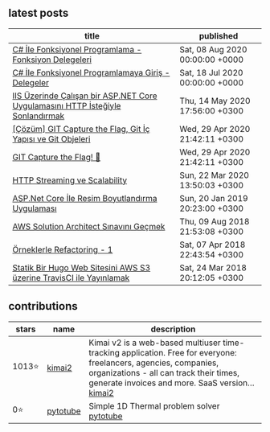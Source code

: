 ## latest posts

<!-- blog starts -->
| title | published |
| - | - | 
|[C# İle Fonksiyonel Programlama - Fonksiyon Delegeleri](https://blog.guneysu.xyz/post/functional-programming-with-csharp-function-delegates/) | Sat, 08 Aug 2020 00:00:00 +0000 |
|[C# İle Fonksiyonel Programlamaya Giriş - Delegeler](https://blog.guneysu.xyz/post/functional-programming-with-csharp-intro-delegates/) | Sat, 18 Jul 2020 00:00:00 +0000 |
|[IIS Üzerinde Çalışan bir ASP.NET Core Uygulamasını HTTP İsteğiyle Sonlandırmak](https://blog.guneysu.xyz/post/stopping-aspnetcore-web-via-http/) | Thu, 14 May 2020 17:56:00 +0300 |
|[[Çözüm] GIT Capture the Flag, Git İç Yapısı ve Git Objeleri](https://blog.guneysu.xyz/post/odulsuz-git-ctf-yarismasi-cozum/) | Wed, 29 Apr 2020 21:42:11 +0300 |
|[GIT Capture the Flag! 🏴](https://blog.guneysu.xyz/post/odulsuz-git-ctf-yarismasi/) | Wed, 29 Apr 2020 21:42:11 +0300 |
|[HTTP Streaming ve Scalability](https://blog.guneysu.xyz/post/http-streaming-asp-net-core/) | Sun, 22 Mar 2020 13:50:03 +0300 |
|[ASP.Net Core İle Resim Boyutlandırma Uygulaması](https://blog.guneysu.xyz/post/aspnet-core-1-image-server/) | Sun, 20 Jan 2019 20:23:00 +0300 |
|[AWS Solution Architect Sınavını Geçmek](https://blog.guneysu.xyz/post/aws-solution-architect-sinavini-gecmek/) | Thu, 09 Aug 2018 21:53:08 +0300 |
|[Örneklerle Refactoring - 1](https://blog.guneysu.xyz/post/orneklerle-refactoring-i/) | Sat, 07 Apr 2018 22:43:54 +0300 |
|[Statik Bir Hugo Web Sitesini AWS S3 üzerine TravisCI ile Yayınlamak](https://blog.guneysu.xyz/post/statik-bir-hugo-web-sitesini-aws-s3-uzerine-travisci-ile-yayinlamak/) | Sat, 24 Mar 2018 20:12:05 +0300 |
<!-- blog ends -->

## contributions
<!-- contribs starts -->
| stars | name | description |
| - | - | - |
 1013⭐ | [kimai2](kevinpapst/kimai2) | Kimai v2 is a web-based multiuser time-tracking application. Free for everyone: freelancers, agencies, companies, organizations - all can track their times, generate invoices and more. SaaS version…<br>[kimai2](https://www.kimai.org)
 0⭐ | [pytotube](guneysus-archieve/pytotube) | Simple 1D Thermal problem solver<br>[pytotube]()
<!-- contribs ends -->
